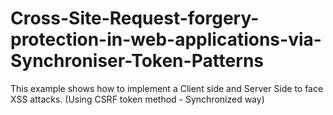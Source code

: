# Cross-Site-Request-forgery-protection-in-web-applications-via-Synchroniser-Token-Patterns
This example shows how to implement a Client side and Server Side to face XSS attacks. (Using CSRF token method - Synchronized way) 
